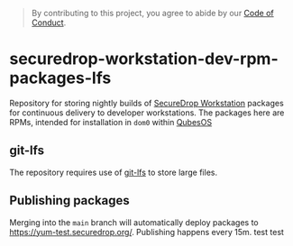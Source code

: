 > By contributing to this project, you agree to abide by our [Code of Conduct](https://github.com/freedomofpress/.github/blob/main/CODE_OF_CONDUCT.md).

# securedrop-workstation-dev-rpm-packages-lfs

Repository for storing nightly builds of [SecureDrop Workstation](https://github.com/freedomofpress/securedrop-workstation)
packages for continuous delivery to developer workstations. The packages here are RPMs, intended for installation
in `dom0` within [QubesOS](https://qubesos.org/)

## git-lfs

The repository requires use of [git-lfs](https://git-lfs.github.com/) to store large files.

## Publishing packages

Merging into the `main` branch will automatically deploy packages to
https://yum-test.securedrop.org/. Publishing happens every 15m.
test
test
